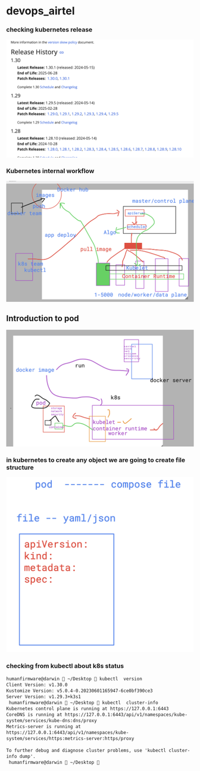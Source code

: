 # devops_airtel

### checking kubernetes release 

<img src="rel.png">

### Kubernetes internal workflow 

<img src="work.png">

## Introduction to pod 
<img src="pod1.png">


### in kubernetes to create any object we are going to create file structure 
<img src="files.png">

### checking from kubectl about k8s status

```
humanfirmware@darwin  ~/Desktop  kubectl  version 
Client Version: v1.30.0
Kustomize Version: v5.0.4-0.20230601165947-6ce0bf390ce3
Server Version: v1.29.3+k3s1
 humanfirmware@darwin  ~/Desktop  kubectl  cluster-info
Kubernetes control plane is running at https://127.0.0.1:6443
CoreDNS is running at https://127.0.0.1:6443/api/v1/namespaces/kube-system/services/kube-dns:dns/proxy
Metrics-server is running at https://127.0.0.1:6443/api/v1/namespaces/kube-system/services/https:metrics-server:https/proxy

To further debug and diagnose cluster problems, use 'kubectl cluster-info dump'.
 humanfirmware@darwin  ~/Desktop  


```